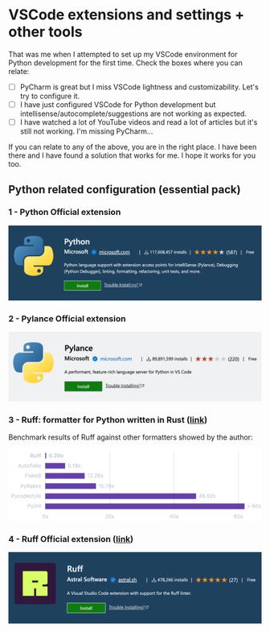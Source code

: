 # VSCode extensions and settings + other tools

That was me when I attempted to set up my VSCode environment for Python development for the first time. Check the boxes where you can relate:

- [ ] PyCharm is great but I miss VSCode lightness and customizability. Let's try to configure it.
- [ ] I have just configured VSCode for Python development but intellisense/autocomplete/suggestions are not working as expected.
- [ ] I have watched a lot of YouTube videos and read a lot of articles but it's still not working. I'm missing PyCharm...

If you can relate to any of the above, you are in the right place. I have been there and I have found a solution that works for me. I hope it works for you too.

## Python related configuration (essential pack)

### 1 - Python Official extension
[![Python extension](img/python-vscode-extension.png)](https://marketplace.visualstudio.com/items?itemName=ms-python.python)

### 2 - Pylance Official extension
[![Pylance extension](img/pylance-vscode-extension.png)](https://marketplace.visualstudio.com/items?itemName=ms-python.vscode-pylance)

### 3 - Ruff: formatter for Python written in Rust ([link](https://github.com/astral-sh/ruff))

Benchmark results of Ruff against other formatters showed by the author:

![Ruff benchmark](img/ruff-benchmark.png)

### 4 - Ruff Official extension ([link](https://marketplace.visualstudio.com/items?itemName=charliermarsh.ruff))
[![Ruff extension](img/ruff-vscode-extension.png)](https://marketplace.visualstudio.com/items?itemName=charliermarsh.ruff)
